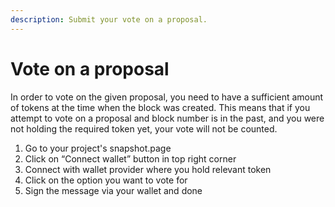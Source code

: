 ```yaml
---
description: Submit your vote on a proposal.
---
```


# Vote on a proposal

In order to vote on the given proposal, you need to have a sufficient amount of tokens at the time when the block was created. This means that if you attempt to vote on a proposal and block number is in the past, and you were not holding the required token yet, your vote will not be counted. 

1. Go to your project's snapshot.page
2. Click on “Connect wallet” button in top right corner 
3. Connect with wallet provider where you hold relevant token
4. Click on the option you want to vote for 
5. Sign the message via your wallet and done

